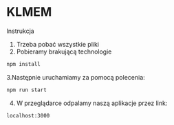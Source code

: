 # KLMEM

Instrukcja
1. Trzeba pobać wszystkie pliki
2. Pobieramy brakującą technologie
```sh
npm install
```
3.Następnie uruchamiamy za pomocą polecenia:
```sh
npm run start
```
4. W przeglądarce odpalamy naszą aplikacje przez link:
```sh
localhost:3000
```
